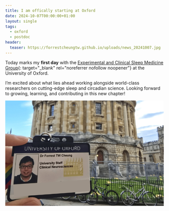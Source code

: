 ```yaml
---
title: I am offically starting at Oxford
date: 2024-10-07T00:00:00+01:00
layout: single
tags:
  - oxford
  - postdoc
header:
  teaser: https://forrestcheungtw.github.io/uploads/news_20241007.jpg
---
```

Today marks my **first day** with the [Experimental and Clinical Sleep Medicine Group](https://www.ndcn.ox.ac.uk/research/experimental-and-clinical-sleep-medicine-group){: target="_blank" rel="noreferrer nofollow noopener"} at the University of Oxford.

I’m excited about what lies ahead working alongside world-class researchers on cutting-edge sleep and circadian science.
Looking forward to growing, learning, and contributing in this new chapter!

![](/uploads/news_20241007.jpg)